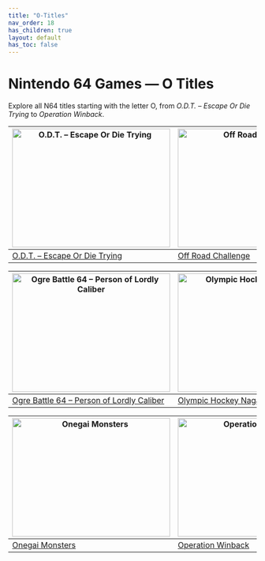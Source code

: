 ```yaml
---
title: "O-Titles"
nav_order: 18
has_children: true
layout: default
has_toc: false
---
```


# Nintendo 64 Games — O Titles

Explore all N64 titles starting with the letter O, from *O.D.T. – Escape Or Die Trying* to *Operation Winback*.

| <a href="o/odt-escape-or-die-trying"><img src="https://images.launchbox-app.com/aa1b14a7-4751-4fbe-b219-bf7fc3d58000.png" width="320" height="240" alt="O.D.T. – Escape Or Die Trying"/></a> | <a href="o/off-road-challenge"><img src="https://images.launchbox-app.com/cba8735b-7b02-4bb7-a1ed-9e805080b053.jpg" width="320" height="240" alt="Off Road Challenge"/></a> |
|---|---|
[O.D.T. – Escape Or Die Trying](o/odt-escape-or-die-trying) | [Off Road Challenge](o/off-road-challenge) |

| <a href="o/ogre-battle-64-person-of-lordly-caliber"><img src="https://images.launchbox-app.com/768caeb9-fe02-4ab2-b147-2bd89b125dbc.jpg" width="320" height="240" alt="Ogre Battle 64 – Person of Lordly Caliber"/></a> | <a href="o/olympic-hockey-nagano-98"><img src="https://images.launchbox-app.com/dd8947f4-b066-49ce-9f3c-14c4539a187a.jpg" width="320" height="240" alt="Olympic Hockey Nagano '98"/></a> |
|---|---|
[Ogre Battle 64 – Person of Lordly Caliber](o/ogre-battle-64-person-of-lordly-caliber) | [Olympic Hockey Nagano '98](o/olympic-hockey-nagano-98) |

| <a href="o/onegai-monsters"><img src="https://images.launchbox-app.com/0256c2b4-6f10-4e52-857a-fccdde518b4e.png" width="320" height="240" alt="Onegai Monsters"/></a> | <a href="o/operation-winback"><img src="https://images.launchbox-app.com/573ef52f-34ab-4de2-a1b8-f9badd93770d.jpg" width="320" height="240" alt="Operation Winback"/></a> |
|---|---|
[Onegai Monsters](o/onegai-monsters) | [Operation Winback](o/operation-winback) |
